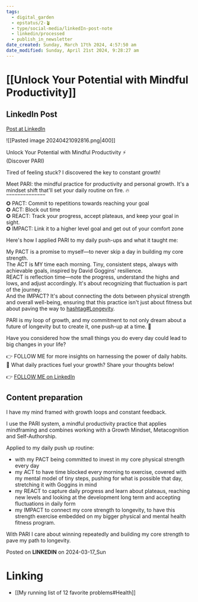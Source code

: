 ```yaml
---
tags:
  - digital_garden
  - epstatus/2-🪴
  - type/social-media/linkedIn-post-note
  - linkedin/processed
  - publish_in_newsletter
date_created: Sunday, March 17th 2024, 4:57:50 am
date_modified: Sunday, April 21st 2024, 9:28:27 am
---
```

# [[Unlock Your Potential with Mindful Productivity]]
## LinkedIn Post
[Post at LinkedIn](https://www.linkedin.com/posts/sebastiankamilli_longevity-activity-7175053272204881920--_bI?utm_source=share&utm_medium=member_desktop)

![[Pasted image 20240421092816.png|400]]

Unlock Your Potential with Mindful Productivity ⚡  
(Discover PARI)  
  
Tired of feeling stuck? I discovered the key to constant growth!  
  
Meet PARI: the mindful practice for productivity and personal growth. It's a mindset shift that'll set your daily routine on fire. 🔥  
‾‾‾‾‾‾‾‾‾‾‾‾‾‾  
✪ PACT: Commit to repetitions towards reaching your goal  
✪ ACT: Block out time  
✪ REACT: Track your progress, accept plateaus, and keep your goal in sight.  
✪ IMPACT: Link it to a higher level goal and get out of your comfort zone  

Here's how I applied PARI to my daily push-ups and what it taught me:  
  
My PACT is a promise to myself—to never skip a day in building my core strength.  
The ACT is MY time each morning. Tiny, consistent steps, always with achievable goals, inspired by David Goggins' resilience.  
REACT is reflection time—note the progress, understand the highs and lows, and adjust accordingly. It's about recognizing that fluctuation is part of the journey.  
And the IMPACT? It's about connecting the dots between physical strength and overall well-being, ensuring that this practice isn't just about fitness but about paving the way to [hashtag#Longevity](https://www.linkedin.com/feed/hashtag/?keywords=longevity&highlightedUpdateUrns=urn%3Ali%3Aactivity%3A7175053272204881920).  
  
PARI is my loop of growth, and my commitment to not only dream about a future of longevity but to create it, one push-up at a time. 💪  
  
Have you considered how the small things you do every day could lead to big changes in your life?  
  
👉 FOLLOW ME for more insights on harnessing the power of daily habits.  
💭 What daily practices fuel your growth? Share your thoughts below!  

👉 [FOLLOW ME on LinkedIn](https://www.linkedin.com/comm/mynetwork/discovery-see-all?usecase=PEOPLE_FOLLOWS&followMember=sebastiankamilli)

## Content preparation
I have my mind framed with growth loops and constant feedback.

I use the PARI system, a mindful productivity practice that applies mindframing and combines working with a Growth Mindset, Metacognition and Self-Authorship.

Applied to my daily push up routine:
+ with my PACT being committed to invest in my core physical strength every day
+ my ACT to have time blocked every morning to exercise, covered with my mental model of tiny steps, pushing for what is possible that day, stretching it with Goggins in mind
+ my REACT to capture daily progress and learn about plateaus, reaching new levels and looking at the development long term and accepting fluctuations in daily form
+ my IMPACT to connect my core strength to longevity, to have this strength exercise embedded on my bigger physical and mental health fitness program.

With PARI I care about winning repeatedly and building my core strength to pave my path to longevity.

Posted on **LINKEDIN** on 2024-03-17_Sun
# Linking
+ [[My running list of 12 favorite problems#Health]]